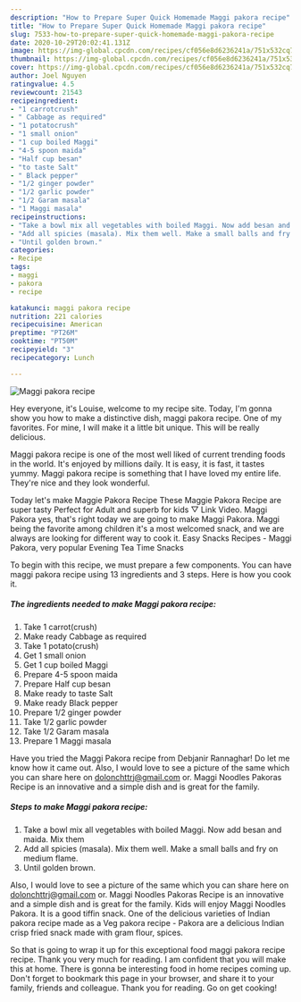 ```yaml
---
description: "How to Prepare Super Quick Homemade Maggi pakora recipe"
title: "How to Prepare Super Quick Homemade Maggi pakora recipe"
slug: 7533-how-to-prepare-super-quick-homemade-maggi-pakora-recipe
date: 2020-10-29T20:02:41.131Z
image: https://img-global.cpcdn.com/recipes/cf056e8d6236241a/751x532cq70/maggi-pakora-recipe-recipe-main-photo.jpg
thumbnail: https://img-global.cpcdn.com/recipes/cf056e8d6236241a/751x532cq70/maggi-pakora-recipe-recipe-main-photo.jpg
cover: https://img-global.cpcdn.com/recipes/cf056e8d6236241a/751x532cq70/maggi-pakora-recipe-recipe-main-photo.jpg
author: Joel Nguyen
ratingvalue: 4.5
reviewcount: 21543
recipeingredient:
- "1 carrotcrush"
- " Cabbage as required"
- "1 potatocrush"
- "1 small onion"
- "1 cup boiled Maggi"
- "4-5 spoon maida"
- "Half cup besan"
- "to taste Salt"
- " Black pepper"
- "1/2 ginger powder"
- "1/2 garlic powder"
- "1/2 Garam masala"
- "1 Maggi masala"
recipeinstructions:
- "Take a bowl mix all vegetables with boiled Maggi. Now add besan and maida. Mix them"
- "Add all spicies (masala). Mix them well. Make a small balls and fry on medium flame."
- "Until golden brown."
categories:
- Recipe
tags:
- maggi
- pakora
- recipe

katakunci: maggi pakora recipe 
nutrition: 221 calories
recipecuisine: American
preptime: "PT26M"
cooktime: "PT50M"
recipeyield: "3"
recipecategory: Lunch

---
```



![Maggi pakora recipe](https://img-global.cpcdn.com/recipes/cf056e8d6236241a/751x532cq70/maggi-pakora-recipe-recipe-main-photo.jpg)

Hey everyone, it's Louise, welcome to my recipe site. Today, I'm gonna show you how to make a distinctive dish, maggi pakora recipe. One of my favorites. For mine, I will make it a little bit unique. This will be really delicious.

Maggi pakora recipe is one of the most well liked of current trending foods in the world. It's enjoyed by millions daily. It is easy, it is fast, it tastes yummy. Maggi pakora recipe is something that I have loved my entire life. They're nice and they look wonderful.

Today let&#39;s make Maggie Pakora Recipe These Maggie Pakora Recipe are super tasty Perfect for Adult and superb for kids ▽ Link Video. Maggi Pakora yes, that&#39;s right today we are going to make Maggi Pakora. Maggi being the favorite among children it&#39;s a most welcomed snack, and we are always are looking for different way to cook it. Easy Snacks Recipes - Maggi Pakora, very popular Evening Tea Time Snacks


To begin with this recipe, we must prepare a few components. You can have maggi pakora recipe using 13 ingredients and 3 steps. Here is how you cook it.

<!--inarticleads1-->

##### The ingredients needed to make Maggi pakora recipe:

1. Take 1 carrot(crush)
1. Make ready  Cabbage as required
1. Take 1 potato(crush)
1. Get 1 small onion
1. Get 1 cup boiled Maggi
1. Prepare 4-5 spoon maida
1. Prepare Half cup besan
1. Make ready to taste Salt
1. Make ready  Black pepper
1. Prepare 1/2 ginger powder
1. Take 1/2 garlic powder
1. Take 1/2 Garam masala
1. Prepare 1 Maggi masala


Have you tried the Maggi Pakora recipe from Debjanir Rannaghar! Do let me know how it came out. Also, I would love to see a picture of the same which you can share here on dolonchttrj@gmail.com or. Maggi Noodles Pakoras Recipe is an innovative and a simple dish and is great for the family. 

<!--inarticleads2-->

##### Steps to make Maggi pakora recipe:

1. Take a bowl mix all vegetables with boiled Maggi. Now add besan and maida. Mix them
1. Add all spicies (masala). Mix them well. Make a small balls and fry on medium flame.
1. Until golden brown.


Also, I would love to see a picture of the same which you can share here on dolonchttrj@gmail.com or. Maggi Noodles Pakoras Recipe is an innovative and a simple dish and is great for the family. Kids will enjoy Maggi Noodles Pakora. It is a good tiffin snack. One of the delicious varieties of Indian pakora recipe made as a Veg pakora recipe - Pakora are a delicious Indian crisp fried snack made with gram flour, spices. 

So that is going to wrap it up for this exceptional food maggi pakora recipe recipe. Thank you very much for reading. I am confident that you will make this at home. There is gonna be interesting food in home recipes coming up. Don't forget to bookmark this page in your browser, and share it to your family, friends and colleague. Thank you for reading. Go on get cooking!
